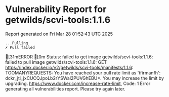 # Vulnerability Report for getwilds/scvi-tools:1.1.6

Report generated on Fri Mar 28 01:52:43 UTC 2025

    ...Pulling
    ✗ Pull failed
[31mERROR  [0m Status: failed to get image getwilds/scvi-tools:1.1.6: failed to pull image getwilds/scvi-tools:1.1.6: GET https://index.docker.io/v2/getwilds/scvi-tools/manifests/1.1.6: TOOMANYREQUESTS: You have reached your pull rate limit as 'tfirmanfh': dckr_jti_jxCUCQJpoLb2rYSWal2PUVGhEBU=. You may increase the limit by upgrading. https://www.docker.com/increase-rate-limit, Code: 1 
Error generating all vulnerabilities report. Please try again later.
